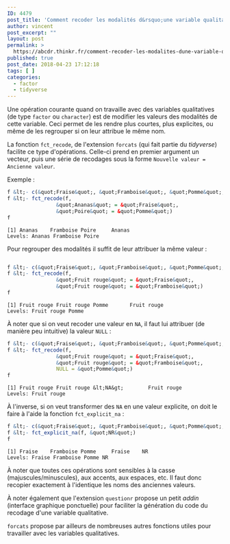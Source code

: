 ```yaml
---
ID: 4479
post_title: 'Comment recoder les modalités d&rsquo;une variable qualitative ?'
author: vincent
post_excerpt: ""
layout: post
permalink: >
  https://abcdr.thinkr.fr/comment-recoder-les-modalites-dune-variable-qualitative/
published: true
post_date: 2018-04-23 17:12:18
tags: [ ]
categories:
  - factor
  - tidyverse
---
```

Une opération courante quand on travaille avec des variables qualitatives (de type `factor` ou `character`) est de modifier les valeurs des modalités de cette variable. Ceci permet de les rendre plus courtes, plus explicites, ou même de les regrouper si on leur attribue le même nom.

La fonction `fct_recode`, de l'extension `forcats` (qui fait partie du *tidyverse*) facilite ce type d'opérations. Celle-ci prend en premier argument un vecteur, puis une série de recodages sous la forme `Nouvelle valeur = Ancienne valeur`.

Exemple :

```r
f &lt;- c(&quot;Fraise&quot;, &quot;Framboise&quot;, &quot;Pomme&quot;, &quot;Fraise&quot;)
f &lt;- fct_recode(f,
                &quot;Ananas&quot; = &quot;Fraise&quot;,
                &quot;Poire&quot; = &quot;Pomme&quot;)
f
```

```
[1] Ananas    Framboise Poire     Ananas   
Levels: Ananas Framboise Poire
```

Pour regrouper des modalités il suffit de leur attribuer la même valeur :

```r

f &lt;- c(&quot;Fraise&quot;, &quot;Framboise&quot;, &quot;Pomme&quot;, &quot;Fraise&quot;)
f &lt;- fct_recode(f,
                &quot;Fruit rouge&quot; = &quot;Fraise&quot;,
                &quot;Fruit rouge&quot; = &quot;Framboise&quot;)
f
```

```
[1] Fruit rouge Fruit rouge Pomme       Fruit rouge
Levels: Fruit rouge Pomme
```

À noter que si on veut recoder une valeur en `NA`, il faut lui attribuer (de manière peu intuitive) la valeur `NULL` :

```r
f &lt;- c(&quot;Fraise&quot;, &quot;Framboise&quot;, &quot;Pomme&quot;, &quot;Fraise&quot;)
f &lt;- fct_recode(f,
                &quot;Fruit rouge&quot; = &quot;Fraise&quot;,
                &quot;Fruit rouge&quot; = &quot;Framboise&quot;,
                NULL = &quot;Pomme&quot;)
f
```

```
[1] Fruit rouge Fruit rouge &lt;NA&gt;        Fruit rouge
Levels: Fruit rouge
```

À l'inverse, si on veut transformer des `NA` en une valeur explicite, on doit le faire à l'aide la fonction `fct_explicit_na` :

```r
f &lt;- c(&quot;Fraise&quot;, &quot;Framboise&quot;, &quot;Pomme&quot;, &quot;Fraise&quot;, NA)
f &lt;- fct_explicit_na(f, &quot;NR&quot;)
f
```

```
[1] Fraise    Framboise Pomme     Fraise    NR       
Levels: Fraise Framboise Pomme NR
```

À noter que toutes ces opérations sont sensibles à la casse (majuscules/minuscules), aux accents, aux espaces, etc. Il faut donc recopier exactement à l'identique les noms des anciennes valeurs.

À noter également que l'extension `questionr` propose un petit *addin* (interface graphique ponctuelle) pour faciliter la génération du code du recodage d'une variable qualitative. 

`forcats` propose par ailleurs de nombreuses autres fonctions utiles pour travailler avec les variables qualitatives.
